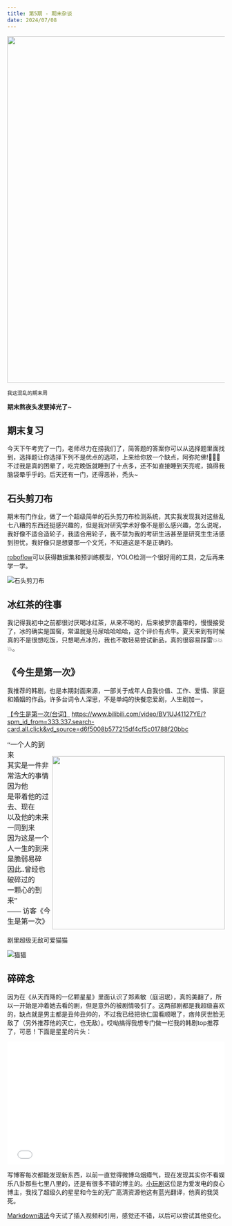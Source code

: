 ```yaml
---
title: 第5期 - 期末杂谈
date: 2024/07/08
---
```


<img src="https://cdn.jsdelivr.net/gh/ayou001/pic-bed/今生6.jpg" width="800" />

<small>我这混乱的期末周</small>

**期末熬夜头发要掉光了~**

## 期末复习

今天下午考完了一门，老师尽力在捞我们了，简答题的答案你可以从选择题里面找到，选择题让你选择下列不是优点的选项，上来给你放一个缺点，阿弥陀佛!🙏🙏🙏不过我是真的困晕了，吃完晚饭就睡到了十点多，还不如直接睡到天亮呢，搞得我脑袋晕乎乎的。后天还有一门，还得恶补，秃头~

## 石头剪刀布

期末有门作业，做了一个超级简单的石头剪刀布检测系统，其实我发现我对这些乱七八糟的东西还挺感兴趣的，但是我对研究学术好像不是那么感兴趣，怎么说呢，我好像不适合造轮子，我适合用轮子，我不禁为我的考研生活甚至是研究生生活感到担忧，我好像只是想要那一个文凭，不知道这是不是正确的。

[roboflow](https://universe.roboflow.com/)可以获得数据集和预训练模型，YOLO检测一个很好用的工具，之后再来学一学。

![石头剪刀布](https://cdn.jsdelivr.net/gh/ayou001/pic-bed/石头剪刀布.png)

## 冰红茶的往事

我记得我初中之前都很讨厌喝冰红茶，从来不喝的，后来被罗宗鑫带的，慢慢接受了，冰的确实是国窖，常温就是马尿哈哈哈哈，这个评价有点牛。夏天来到有时候真的不是很想吃饭，只想喝点冰的，我也不敢轻易尝试新品，真的很容易踩雷💥💥💥。

## 《今生是第一次》

我推荐的韩剧，也是本期封面来源，一部关于成年人自我价值、工作、爱情、家庭和婚姻的作品，许多台词令人深思，不是单纯的快餐恋爱剧，人生剧加一。

[【今生是第一次/台词】](https://www.bilibili.com/video/BV1UJ41127YE/?spm_id_from=333.337.search-card.all.click&vd_source=d6f5008b577215df4cf5c01788f20bbc) https://www.bilibili.com/video/BV1UJ41127YE/?spm_id_from=333.337.search-card.all.click&vd_source=d6f5008b577215df4cf5c01788f20bbc

<div style="display: flex; align-items: flex-start;">
  <div style="flex: 1;">
    <span style="font-size:16px; font-family:'KaiTi';">
    “一个人的到来<br>
    其实是一件非常浩大的事情<br>
    因为他<br>
    是带着他的过去、现在<br>
    以及他的未来<br>
    一同到来<br>
    因为这是一个人一生的到来<br>
    是脆弱易碎<br>
    因此..曾经也破碎过的<br>
    一颗心的到来”<br>
    —— 访客《今生是第一次》
    </span>
  </div>
  <div style="margin-left: 2px; margin-top: 40px;">
    <img src="https://cdn.jsdelivr.net/gh/ayou001/pic-bed/今生4.png" width="400px" />
  </div>
</div>

剧里超级无敌可爱猫猫

![猫猫](https://cdn.jsdelivr.net/gh/ayou001/pic-bed/今生5.jpg)

## 碎碎念

因为在《从天而降的一亿颗星星》里面认识了郑素敏（庭沼珉），真的美翻了，所以一开始是冲着她去看的剧，但是意外的被剧情吸引了。这两部剧都是我超级喜欢的，缺点就是男主都是丑帅丑帅的，不过我已经把徐仁国看顺眼了，痞帅厌世脸无敌了（另外推荐他的灭亡，也无敌）。哎呦搞得我想专门做一栏我的韩剧top推荐了，可恶！下面是星星的片头：

<div style="width: 100%; height: 0; padding-bottom: 56.25%; position: relative;">
    <iframe 
        src="//player.bilibili.com/player.html?isOutside=true&aid=996915124&bvid=BV1Vs4y1q74o&cid=1154535958&p=1" 
        style="position: absolute; top: 0; left: 0; width: 100%; height: 100%;" 
        scrolling="no" 
        border="0" 
        frameborder="no" 
        framespacing="0" 
        allowfullscreen="true">
    </iframe>
</div>

写博客每次都能发现新东西，以前一直觉得微博乌烟瘴气，现在发现其实你不看娱乐八卦那些七里八里的，还是有很多不错的博主的。[小玩剧](https://weibo.com/5721630404/4913369818336198)这位是为爱发电的良心博主，我找了超级久的星星和今生的无广高清资源他这有蓝光翻译，他真的我哭死。

[Markdown语法](https://osdoc.net/md)今天试了插入视频和引用，感觉还不错，以后可以尝试其他变化。
